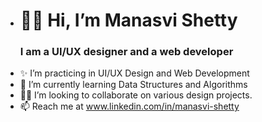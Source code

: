 - <h1>👋🏼 Hi, I’m Manasvi Shetty</h1>
  <h3>I am a UI/UX designer and a web developer</h>
- ✨ I’m practicing in UI/UX Design and Web Development
- 🌱 I’m currently learning Data Structures and Algorithms
- 🤝🏼 I’m looking to collaborate on various design projects.
- 📫 Reach me at www.linkedin.com/in/manasvi-shetty

<!---
Manasvi-Shetty/Manasvi-Shetty is a ✨ special ✨ repository because its `README.md` (this file) appears on your GitHub profile.
You can click the Preview link to take a look at your changes.
--->
